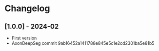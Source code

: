 # Changelog

## [1.0.0] - 2024-02
- First version
- AxonDeepSeg commit 9ab16452a1411788e845e5c1e2cd2301ba5e81b5
